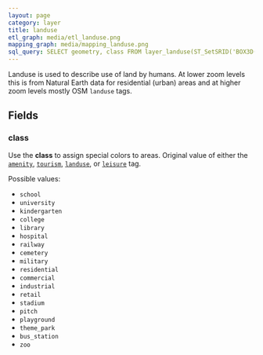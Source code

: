 ```yaml
---
layout: page
category: layer
title: landuse
etl_graph: media/etl_landuse.png
mapping_graph: media/mapping_landuse.png
sql_query: SELECT geometry, class FROM layer_landuse(ST_SetSRID('BOX3D(-20037508.34 -20037508.34, 20037508.34 20037508.34)'::box3d, 3857 ), 14)
---
```

Landuse is used to describe use of land by humans. At lower zoom levels this is
from Natural Earth data for residential (urban) areas and at higher zoom levels mostly OSM `landuse` tags.

## Fields

### class

Use the **class** to assign special colors to areas.
Original value of either the
[`amenity`](http://wiki.openstreetmap.org/wiki/Key:amenity),
[`tourism`](http://wiki.openstreetmap.org/wiki/Key:tourism),
[`landuse`](http://wiki.openstreetmap.org/wiki/Key:landuse),
or [`leisure`](http://wiki.openstreetmap.org/wiki/Key:leisure) tag.

Possible values:

- `school`
- `university`
- `kindergarten`
- `college`
- `library`
- `hospital`
- `railway`
- `cemetery`
- `military`
- `residential`
- `commercial`
- `industrial`
- `retail`
- `stadium`
- `pitch`
- `playground`
- `theme_park`
- `bus_station`
- `zoo`




